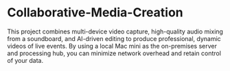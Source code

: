 # Collaborative-Media-Creation

This project combines multi-device video capture, high-quality audio mixing from a soundboard, and AI-driven editing to produce professional, dynamic videos of live events. By using a local Mac mini as the on-premises server and processing hub, you can minimize network overhead and retain control of your data.
